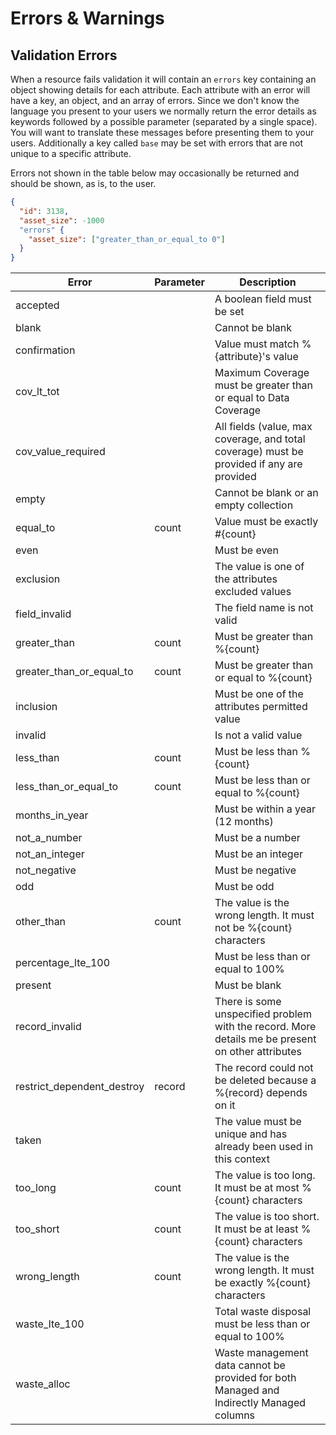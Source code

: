 # Errors & Warnings

## Validation Errors

When a resource fails validation it will contain an `errors` key containing an object showing details
for each attribute. Each attribute with an error will have a key, an object, and an array of errors.
Since we don't know the language you present to your users we normally return the error details as
keywords followed by a possible parameter (separated by a single space). You will want to translate these messages before presenting them to your users. Additionally a key called `base` may be set
with errors that are not unique to a specific attribute.

Errors not shown in the table below may occasionally be returned and should be shown, as is, to the user.

```json
{
  "id": 3138,
  "asset_size": -1000
  "errors" {
    "asset_size": ["greater_than_or_equal_to 0"]
  }
}
```

Error                      | Parameter    | Description
---------------------------|--------------|------------------
accepted                   |              | A boolean field must be set
blank                      |              | Cannot be blank
confirmation               |              | Value must match %{attribute}'s value
cov_lt_tot                 |              | Maximum Coverage must be greater than or equal to Data Coverage
cov_value_required         |              | All fields (value, max coverage, and total coverage) must be provided if any are provided
empty                      |              | Cannot be blank or an empty collection
equal_to                   | count        | Value must be exactly #{count}
even                       |              | Must be even
exclusion                  |              | The value is one of the attributes excluded values
field_invalid              |              | The field name is not valid
greater_than               | count        | Must be greater than %{count}
greater_than_or_equal_to   | count        | Must be greater than or equal to %{count}
inclusion                  |              | Must be one of the attributes permitted value
invalid                    |              | Is not a valid value
less_than                  | count        | Must be less than %{count}
less_than_or_equal_to      | count        | Must be less than or equal to %{count}
months_in_year             |              | Must be within a year (12 months)
not_a_number               |              | Must be a number
not_an_integer             |              | Must be an integer
not_negative               |              | Must be negative
odd                        |              | Must be odd
other_than                 | count        | The value is the wrong length. It must not be %{count} characters
percentage_lte_100         |              | Must be less than or equal to 100%
present                    |              | Must be blank
record_invalid             |              | There is some unspecified problem with the record. More details me be present on other attributes
restrict_dependent_destroy | record       | The record could not be deleted because a %{record} depends on it
taken                      |              | The value must be unique and has already been used in this context
too_long                   | count        | The value is too long. It must be at most %{count} characters
too_short                  | count        | The value is too short. It must be at least %{count} characters
wrong_length               | count        | The value is the wrong length. It must be exactly %{count} characters
waste_lte_100              |              | Total waste disposal must be less than or equal to 100%
waste_alloc                |              | Waste management data cannot be provided for both Managed and Indirectly Managed columns
